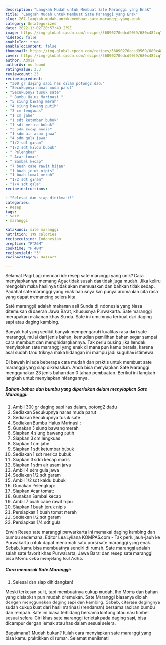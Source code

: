 ```yaml
---
description: "Langkah Mudah untuk Membuat Sate Maranggi yang Enak"
title: "Langkah Mudah untuk Membuat Sate Maranggi yang Enak"
slug: 267-langkah-mudah-untuk-membuat-sate-maranggi-yang-enak
category: Uncategorized
date: 2022-12-02T20:57:49.279Z
image: https://img-global.cpcdn.com/recipes/56890270edcd9569/680x482cq70/sate-maranggi-foto-resep-utama.jpg
hideToc: false
enableToc: true
enableTocContent: false
thumbnail: https://img-global.cpcdn.com/recipes/56890270edcd9569/680x482cq70/sate-maranggi-foto-resep-utama.jpg
cover: https://img-global.cpcdn.com/recipes/56890270edcd9569/680x482cq70/sate-maranggi-foto-resep-utama.jpg
author: Admin
authorAv: notfound
ratingvalue: 3.3
reviewcount: 23
recipeingredient:
- "300 gr daging sapi has dalam potong2 dadu"
- "Secukupnya nanas muda parut"
- "Secukupnya tusuk sate"
- " Bumbu Halus Marinasi "
- "5 siung bawang merah"
- "4 siung bawang putih"
- "3 cm lengkuas"
- "1 cm jahe"
- "1 sdt ketumbar bubuk"
- "1 sdt merica bubuk"
- "3 sdm kecap manis"
- "1 sdm air asam jawa"
- "4 sdm gula jawa"
- "1/2 sdt garam"
- "1/2 sdt kaldu bubuk"
- " Pelengkap"
- " Acar tomat"
- " Sambal kecap"
- "7 buah cabe rawit hijau"
- "1 buah jeruk nipis"
- "1 buah tomat merah"
- "1/2 sdt garam"
- "1/4 sdt gula"
recipeinstructions:

- "Selesai dan siap dinikmati!"
categories:
- Resep
tags:
- sate
- maranggi

katakunci: sate maranggi 
nutrition: 199 calories
recipecuisine: Indonesian
preptime: "PT26M"
cooktime: "PT40M"
recipeyield: "3"
recipecategory: Dessert

---
```



Selamat Pagi Lagi mencari ide resep sate maranggi yang unik? Cara menyiapkannya memang Agak tidak susah dan tidak juga mudah. Jika keliru mengolah maka hasilnya tidak akan memuaskan dan bahkan tidak sedap. Padahal sate maranggi yang enak harusnya kan punya aroma dan cita rasa yang dapat memancing selera kita.


Saté maranggi) adalah makanan asli Sunda di Indonesia yang biasa ditemukan di daerah Jawa Barat, khususnya Purwakarta. Sate maranggi merupakan makanan khas Sunda. Sate ini umumnya terbuat dari daging sapi atau daging kambing.

Banyak hal yang sedikit banyak mempengaruhi kualitas rasa dari sate maranggi, mulai dari jenis bahan, kemudian pemilihan bahan segar sampai cara membuat dan menghidangkannya. Tak perlu pusing jika hendak menyiapkan sate maranggi yang enak di mana pun kamu berada, karena asal sudah tahu triknya maka hidangan ini mampu jadi suguhan istimewa.


Di bawah ini ada beberapa cara mudah dan praktis untuk membuat sate maranggi yang siap dikreasikan. Anda bisa menyiapkan Sate Maranggi menggunakan 23 jenis bahan dan 0 tahap pembuatan. Berikut ini langkah-langkah untuk menyiapkan hidangannya.

<!--inarticleads1-->

##### Bahan-bahan dan bumbu yang diperlukan dalam menyiapkan Sate Maranggi:

1. Ambil 300 gr daging sapi has dalam, potong2 dadu
1. Sediakan Secukupnya nanas muda parut
1. Sediakan Secukupnya tusuk sate
1. Sediakan  Bumbu Halus Marinasi :
1. Gunakan 5 siung bawang merah
1. Siapkan 4 siung bawang putih
1. Siapkan 3 cm lengkuas
1. Siapkan 1 cm jahe
1. Siapkan 1 sdt ketumbar bubuk
1. Sediakan 1 sdt merica bubuk
1. Siapkan 3 sdm kecap manis
1. Siapkan 1 sdm air asam jawa
1. Ambil 4 sdm gula jawa
1. Sediakan 1/2 sdt garam
1. Ambil 1/2 sdt kaldu bubuk
1. Gunakan  Pelengkap:
1. Siapkan  Acar tomat:
1. Gunakan  Sambal kecap
1. Ambil 7 buah cabe rawit hijau
1. Siapkan 1 buah jeruk nipis
1. Persiapkan 1 buah tomat merah
1. Sediakan 1/2 sdt garam
1. Persiapkan 1/4 sdt gula


Erwin Resep sate maranggi purwarkarta ini memakai daging kambing dan bumbu sederhana. Editor Lea Lyliana KOMPAS.com - Tak perlu jauh-jauh ke Purwakarta untuk dapat menikmati satu porsi sate maranggi yang enak. Sebab, kamu bisa membuatnya sendiri di rumah. Sate maranggi adalah salah sate favorit khas Purwakarta, Jawa Barat dan resep sate maranggi bisa Moms coba menjelang Idul Adha. 

<!--inarticleads2-->

##### Cara memasak Sate Maranggi:


1. Selesai dan siap dihidangkan!

Meski terkesan sulit, tapi membuatnya cukup mudah, lho Moms dan bahan yang disiapkan pun mudah ditemukan. Sate Maranggi biasanya diolah dengan menggunakan daging sapi dan kambing. Sebab, citarasa dagingnya sudah cukup kuat dari hasil marinasi (rendaman) bersama racikan bumbu dan rempah. Sate ini biasa terhidang bersama lontong atau nasi timbel sesuai selera. Ciri khas sate maranggi terletak pada daging sapi, bisa dicampur dengan lemak atau has dalam sesuai selera. 

Bagaimana? Mudah bukan? Itulah cara menyiapkan sate maranggi yang bisa kamu praktikkan di rumah. Selamat menikmati
